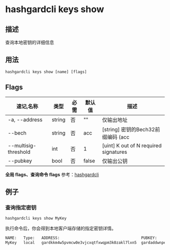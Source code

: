 # hashgardcli keys show

## 描述

查询本地密钥的详细信息

## 用法

```
hashgardcli keys show [name] [flags]
```

## Flags

| 速记,名称      | 类型      | 必需    | 默认值             | 描述                                                           |
| -------------------- | ----------------- | -------------------------------------------------------------- | -------- | -------- |
| -a, --address | string | 否 | "" | 仅输出地址                                                      |
| --bech               | string         | 否              | acc               | [string] 密钥的Bech32前缀编码 (acc|
| --multisig-threshold | int              | 否                | 1                 | [uint] K out of N required signatures                          |
| --pubkey             | bool | 否 | false  | 仅输出公钥                                                      |

 **全局 flags、查询命令 flags** 参考：[hashgardcli](../README.md)

## 例子

### 查询指定密钥

```shell
hashgardcli keys show MyKey
```

执行命令后，你会得到本地客户端存储的指定密钥详情。

```txt
NAME:	Type:	ADDRESS:						            PUBKEY:
MyKey	local	gardkkm4w5pvmcw0e3vjcxqtfxwqpm3k0zakl7lxn5	gardaddwnpepq0gsl90v9dgac3r9hzgz53ul5ml5ynq89ax9x8qs5jgv5z5vyssskww57lw
```
